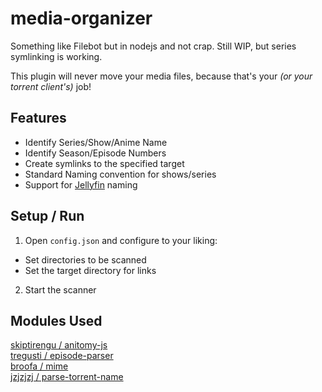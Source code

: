 # media-organizer

Something like Filebot but in nodejs and not crap.
Still WIP, but series symlinking is working.

This plugin will never move your media files, because that's your _(or your torrent client's)_ job!

## Features

- Identify Series/Show/Anime Name
- Identify Season/Episode Numbers
- Create symlinks to the specified target
- Standard Naming convention for shows/series
- Support for [Jellyfin](https://jellyfin.org/) naming

## Setup / Run

1. Open `config.json` and configure to your liking:
  - Set directories to be scanned
  - Set the target directory for links
2. Start the scanner


## Modules Used
  
[skiptirengu / anitomy-js](https://github.com/skiptirengu/anitomy-js)  
[tregusti / episode-parser](https://github.com/tregusti/episode-parser)  
[broofa / mime](https://github.com/broofa/mime)  
[jzjzjzj / parse-torrent-name](https://github.com/jzjzjzj/parse-torrent-name)  

